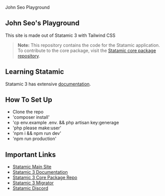 John Seo Playground
## John Seo's Playground

This site is made out of Statamic 3 with Tailwind CSS

> **Note:** This repository contains the code for the Statamic application. To contribute to the core package, visit the [Statamic core package repository][cms-repo].


## Learning Statamic

Statamic 3 has extensive [documentation][docs]. 

## How To Set Up

- Clone the repo
- 'composer install'
- 'cp env.example .env. && php artisan key:generage
- 'php please make:user'
- 'npm i && npm run dev'
- 'npm run production'

## Important Links

- [Statamic Main Site](https://statamic.com)
- [Statamic 3 Documentation][docs]
- [Statamic 3 Core Package Repo][cms-repo]
- [Statamic 3 Migrator](https://github.com/statamic/migrator)
- [Statamic Discord][discord]

[docs]: https://statamic.dev/
[discord]: https://statamic.com/discord
[contribution]: https://github.com/statamic/cms/blob/master/CONTRIBUTING.md
[cms-repo]: https://github.com/statamic/cms
